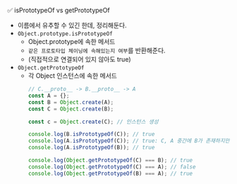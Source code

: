 ✅ isPrototypeOf vs getPrototypeOf

* 이름에서 유추할 수 있긴 한데, 정리해둔다.
* `Object.prototype.isPrototypeOf`
  * Object.prototype에 속한 메서드
  * `같은 프로토타입 체이닝에 속해있는지 여부`를 반환해준다.
  * (직접적으로 연결되어 있지 않아도 true)
* `Object.getPrototypeOf`
  * 각 Object 인스턴스에 속한 메서드
    ```javascript
    // C.__proto__ -> B.__proto__ -> A
    const A = {};
    const B = Object.create(A);
    const C = Object.create(B);

    const c = Object.create(C); // 인스턴스 생성

    console.log(B.isPrototypeOf(C)); // true
    console.log(A.isPrototypeOf(C)); // true: C, A 중간에 B가 존재하지만 같은 체이닝에 속해있기 때문에
    console.log(A.isPrototypeOf(B)); // true

    console.log(Object.getPrototypeOf(C) === B); // true
    console.log(Object.getPrototypeOf(C) === A); // false
    console.log(Object.getPrototypeOf(B) === A); // true
    ```